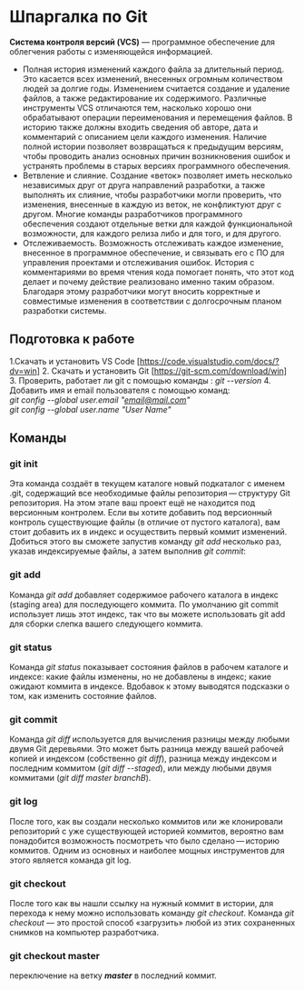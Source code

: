 # Шпаргалка по Git

**Cистема контроля версий (VCS)** — программное обеспечение для облегчения работы с изменяющейся информацией.

* Полная история изменений каждого файла за длительный период. Это касается всех изменений, внесенных огромным количеством людей за долгие годы. Изменением считается создание и удаление файлов, а также редактирование их содержимого. Различные инструменты VCS отличаются тем, насколько хорошо они обрабатывают операции переименования и перемещения файлов. В историю также должны входить сведения об авторе, дата и комментарий с описанием цели каждого изменения. Наличие полной истории позволяет возвращаться к предыдущим версиям, чтобы проводить анализ основных причин возникновения ошибок и устранять проблемы в старых версиях программного обеспечения.
* Ветвление и слияние. Создание «веток» позволяет иметь несколько независимых друг от друга направлений разработки, а также выполнять их слияние, чтобы разработчики могли проверить, что изменения, внесенные в каждую из веток, не конфликтуют друг с другом. Многие команды разработчиков программного обеспечения создают отдельные ветки для каждой функциональной возможности, для каждого релиза либо и для того, и для другого.
* Отслеживаемость. Возможность отслеживать каждое изменение, внесенное в программное обеспечение, и связывать его с ПО для управления проектами и отслеживания ошибок. История с комментариями во время чтения кода помогает понять, что этот код делает и почему действие реализовано именно таким образом. Благодаря этому разработчики могут вносить корректные и совместимые изменения в соответствии с долгосрочным планом разработки системы.

## Подготовка к работе

1.Скачать и установить VS Code  [https://code.visualstudio.com/docs/?dv=win]
2. Скачать и установить Git  [https://git-scm.com/download/win]
3. Проверить, работает ли git  с помощью команды :
*git --version*
4. Добавить имя и email пользователя с помощью команд:  
  *git config --global user.email "email@mail.com"*  
  *git config --global user.name "User Name"*

## Команды

### git init

Эта команда создаёт в текущем каталоге новый подкаталог с именем .git, содержащий все необходимые файлы репозитория — структуру Git репозитория. На этом этапе ваш проект ещё не находится под версионным контролем.
Если вы хотите добавить под версионный контроль существующие файлы (в отличие от пустого каталога), вам стоит добавить их в индекс и осуществить первый коммит изменений. Добиться этого вы сможете запустив команду *git add* несколько раз, указав индексируемые файлы, а затем выполнив *git commit*:

### git add

Команда *git add* добавляет содержимое рабочего каталога в индекс (staging area) для последующего коммита. По умолчанию git commit использует лишь этот индекс, так что вы можете использовать git add для сборки слепка вашего следующего коммита.

### git status

Команда *git status* показывает состояния файлов в рабочем каталоге и индексе: какие файлы изменены, но не добавлены в индекс; какие ожидают коммита в индексе. Вдобавок к этому выводятся подсказки о том, как изменить состояние файлов.

### git commit

Команда *git diff* используется для вычисления разницы между любыми двумя Git деревьями. Это может быть разница между вашей рабочей копией и индексом (собственно *git diff*), разница между индексом и последним коммитом (*git diff --staged*), или между любыми двумя коммитами (*git diff master branchB*).

### git log

После того, как вы создали несколько коммитов или же клонировали репозиторий с уже существующей историей коммитов, вероятно вам понадобится возможность посмотреть что было сделано — историю коммитов. Одним из основных и наиболее мощных инструментов для этого является команда git log.

### git checkout

После того как вы нашли ссылку на нужный коммит в истории, для перехода к нему можно использовать команду *git checkout*. Команда *git checkout* — это простой способ «загрузить» любой из этих сохраненных снимков на компьютер разработчика.

### git checkout master

переключение на ветку ***master*** в последний коммит.
